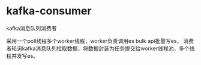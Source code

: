# kafka-consumer

kafka消息队列消费者

采用一个poll线程多个worker线程，worker负责调用es bulk api批量写es，
消费者轮询kafka消息队列拉取数据，将数据封装为任务提交给worker线程池，多个线程并发写es。